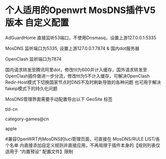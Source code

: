 # 个人适用的Openwrt MosDNS插件V5版本 自定义配置 

AdGuardHome 直接监听53端口，不使用Dnsmasq，设置上游127.0.0.1:5335

MosDNS 监听端口为5335, 设置上游127.0.0.1:7874 & 国内dot服务器

OpenClash 监听端口为7874

国内请求转发至腾讯阿里dot，修改ttl为600并计入缓存，国外请求转发至OpenClash插件做进一步分流，修改ttl为5不计入缓存，可解决OpenClash Redir-Host模式下切换国家节点时DNS不及时刷新导致的各种问题
也可用于解决fakeip模式下的持久化问题

MosDNS管理界面需要手动配置导出以下 GeoSite 标签

tld-cn

category-games@cn

apple


#兼容OpenWRT内MosDNS的luci管理页面，可直接在 MosDNS/RULE LIST/各个名单 内直接添加自定义规则并直接应用，不再局限于插件本身的【规则列表仅适用于 “内置预设” 配置文件】限制
